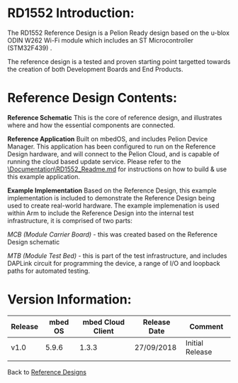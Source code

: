 # RD1552 Introduction:

The RD1552 Reference Design is a Pelion Ready design based on the u-blox ODIN W262 Wi-Fi module which includes an ST Microcontroller (STM32F439) .

The reference design is a tested and proven starting point targetted towards the creation of both Development Boards and End Products.


# Reference Design Contents:
**Reference Schematic** 
This is the core of reference design, and illustrates where and how the essential components are connected. 

**Reference Application**
Built on mbedOS, and includes Pelion Device Manager. This application has been configured to run on the Reference Design hardware, and will connect to the Pelion Cloud, and is capable of running the cloud based update service.
Please refer to the [\Documentation\RD1552_Readme.md](https://github.com/ARMmbed/reference-design-RD1552/blob/master/Documentation/RD1552_README.md) for instructions on how to build & use this example application.

**Example Implementation** 
Based on the Reference Design, this example implementation is included to demonstrate the Reference Design being used to create real-world hardware. The example implemenation is used within Arm to include the Reference Design into the internal test infrastructure, it is comprised of two parts:

*MCB (Module Carrier Board)* - this was created based on the Reference Design schematic

*MTB (Module Test Bed)* - this is part of the test infrastructure, and includes DAPLink circuit for programming the device, a range of I/O and loopback paths for automated testing.
 


# Version Information:
		
| Release | mbed OS | mbed Cloud Client | Release Date | Comment |
| --- | --- | --- | --- | --- | 
|v1.0 | 5.9.6	| 1.3.3	| 27/09/2018 | Initial Release
| |  |  |   | 

Back to [Reference Designs](https://github.com/ARMmbed/reference-designs)
